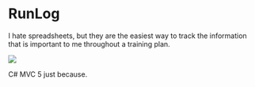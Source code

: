 RunLog
======

I hate spreadsheets, but they are the easiest way to track the information that is important to me throughout a training plan.

![](dustinupdyke.github.com/runlog/screenshots/init.png)

C# MVC 5 just because.

